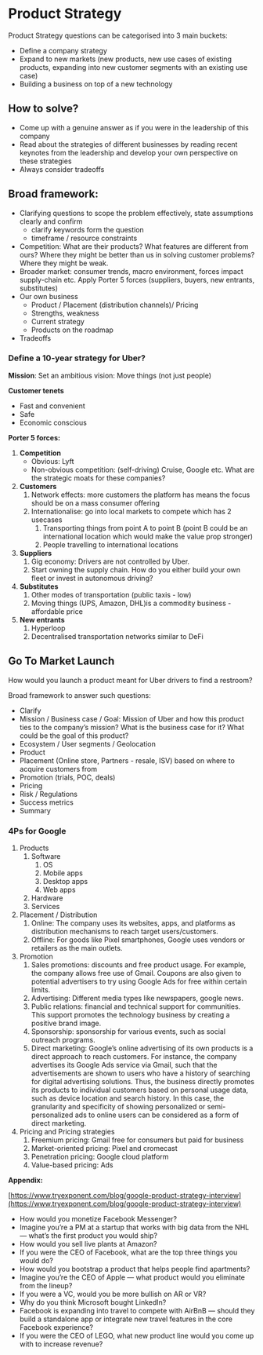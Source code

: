 # Product Strategy

Product Strategy questions can be categorised into 3 main buckets:

- Define a company strategy
- Expand to new markets (new products, new use cases of existing products, expanding into new customer segments with an existing use case)
- Building a business on top of a new technology

## How to solve?

- Come up with a genuine answer as if you were in the leadership of this company
- Read about the strategies of different businesses by reading recent keynotes from the leadership and develop your own perspective on these strategies
- Always consider tradeoffs

## Broad framework:

- Clarifying questions to scope the problem effectively, state assumptions clearly and confirm
    - clarify keywords form the question
    - timeframe / resource constraints
- Competition: What are their products? What features are different from ours? Where they might be better than us in solving customer problems? Where they might be weak.
- Broader market: consumer trends, macro environment, forces impact supply-chain etc. Apply Porter 5 forces (suppliers, buyers, new entrants, substitutes)
- Our own business
    - Product / Placement (distribution channels)/ Pricing
    - Strengths, weakness
    - Current strategy
    - Products on the roadmap
- Tradeoffs

### Define a 10-year strategy for Uber?

**Mission**: Set an ambitious vision: Move things (not just people)

**Customer tenets** 

- Fast and convenient
- Safe
- Economic conscious

**Porter 5 forces:**

1. **Competition** 
    - Obvious: Lyft
    - Non-obvious competition: (self-driving) Cruise, Google etc. What are the strategic moats for these companies?
2. **Customers** 
    1. Network effects: more customers the platform has means the focus should be on a mass consumer offering 
    2. Internationalise: go into local markets to compete which has 2 usecases
        1. Transporting things from point A to point B (point B could be an international location which would make the value prop stronger) 
        2. People travelling to international locations 
3. **Suppliers**
    1. Gig economy: Drivers are not controlled by Uber. 
    2. Start owning the supply chain. How do you either build your own fleet or invest in autonomous driving?  
4. **Substitutes**
    1. Other modes of transportation (public taxis - low)
    2. Moving things (UPS, Amazon, DHL)is a commodity business - affordable price 
5. **New entrants** 
    1. Hyperloop
    2. Decentralised transportation networks similar to DeFi

## Go To Market Launch

How would you launch a product meant for Uber drivers to find a restroom?

Broad framework to answer such questions: 

- Clarify
- Mission / Business case / Goal: Mission of Uber and how this product ties to the company’s mission? What is the business case for it? What could be the goal of this product?
- Ecosystem / User segments / Geolocation
- Product
- Placement (Online store, Partners - resale, ISV) based on where to acquire customers from
- Promotion (trials, POC, deals)
- Pricing
- Risk / Regulations
- Success metrics
- Summary

### 4Ps for Google

1. Products 
    1. Software
        1. OS
        2. Mobile apps 
        3. Desktop apps 
        4. Web apps 
    2. Hardware
    3. Services 
2. Placement / Distribution 
    1. Online: The company uses its websites, apps, and platforms as distribution mechanisms to reach target users/customers. 
    2. Offline: For goods like Pixel smartphones, Google uses vendors or retailers as the main outlets.
3. Promotion
    1. Sales promotions: discounts and free product usage. For example, the company allows free use of Gmail. Coupons are also given to potential advertisers to try using Google Ads for free within certain limits.
    2. Advertising: Different media types like newspapers, google news. 
    3. Public relations: financial and technical support for communities. This support promotes the technology business by creating a positive brand image.  
    4. Sponsorship: sponsorship for various events, such as social outreach programs.
    5. Direct marketing: Google’s online advertising of its own products is a direct approach to reach customers. For instance, the company advertises its Google Ads service via Gmail, such that the advertisements are shown to users who have a history of searching for digital advertising solutions. Thus, the business directly promotes its products to individual customers based on personal usage data, such as device location and search history. In this case, the granularity and specificity of showing personalized or semi-personalized ads to online users can be considered as a form of direct marketing. 
4. Pricing and Pricing strategies  
    1. Freemium pricing: Gmail free for consumers but paid for business
    2. Market-oriented pricing: Pixel and cromecast
    3. Penetration pricing: Google cloud platform
    4. Value-based pricing: Ads

**Appendix:**

[https://www.tryexponent.com/blog/google-product-strategy-interview](https://www.tryexponent.com/blog/google-product-strategy-interview)

- How would you monetize Facebook Messenger?
- Imagine you’re a PM at a startup that works with big data from the NHL — what’s the first product you would ship?
- How would you sell live plants at Amazon?
- If you were the CEO of Facebook, what are the top three things you would do?
- How would you bootstrap a product that helps people find apartments?
- Imagine you’re the CEO of Apple — what product would you eliminate from the lineup?
- If you were a VC, would you be more bullish on AR or VR?
- Why do you think Microsoft bought LinkedIn?
- Facebook is expanding into travel to compete with AirBnB — should they build a standalone app or integrate new travel features in the core Facebook experience?
- If you were the CEO of LEGO, what new product line would you come up with to increase revenue?
